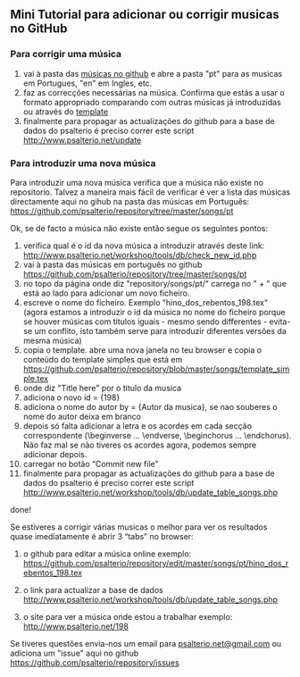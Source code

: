 ## Mini Tutorial para adicionar ou corrigir musicas no GitHub

### Para corrigir uma música
1. vai à pasta das [músicas no github](https://github.com/psalterio/repository/tree/master/songs/)
e abre a pasta "pt" para as musicas em Portugues, "en" em Ingles, etc.
2. faz as correcções necessárias na música. Confirma que estás a usar o formato appropriado comparando com outras músicas já introduzidas ou através do [template](https://github.com/psalterio/repository/blob/master/songs/template_simple.tex)
3. finalmente para propagar as actualizações do github para a base de dados do 
psalterio é preciso correr este script http://www.psalterio.net/update


### Para introduzir uma nova música
Para introduzir uma nova música verifica que a música não existe no repositorio. 
Talvez a maneira mais fácil de verificar é ver a lista das músicas directamente aqui no gihub na 
pasta das músicas em Português: https://github.com/psalterio/repository/tree/master/songs/pt

Ok, se de facto a música não existe então segue os seguintes pontos:

1. verifica qual é o id da nova música a introduzir através deste link:  http://www.psalterio.net/workshop/tools/db/check_new_id.php
2. vai à pasta das músicas em português no github 
https://github.com/psalterio/repository/tree/master/songs/pt
3. no topo da página onde diz "repository/songs/pt/" carrega no " + " que está ao lado para adicionar um novo ficheiro.
4. escreve o nome do ficheiro. Exemplo "hino_dos_rebentos_198.tex" (agora estamos a introduzir o id da música no nome do ficheiro porque se houver músicas com titulos iguais - mesmo sendo differentes - evita-se um conflito, 
isto também serve para introduzir diferentes versões da mesma música)
5. copia o template. abre uma nova janela no teu browser e copia o conteúdo do template simples que está em 
https://github.com/psalterio/repository/blob/master/songs/template_simple.tex
6. onde diz "Title here" por o titulo da musica
7. adiciona o novo id = {198}
8. adiciona o nome do autor by = {Autor da musica}, se nao souberes o nome do autor deixa em branco
9. depois só falta adicionar a letra e os acordes em cada secção correspondente (\beginverse ...
\endverse, \beginchorus ... \endchorus). Não faz mal se não tiveres os acordes agora, podemos sempre adicionar depois. 
10. carregar no botão “Commit new file”
11. finalmente para propagar as actualizações do github para a base de dados do 
psalterio é preciso correr este script http://www.psalterio.net/workshop/tools/db/update_table_songs.php

done!

Se estiveres a corrigir várias musicas o melhor para ver os resultados quase imediatamente é abrir 3 “tabs” no browser: 

1. o github para editar a música online exemplo:
https://github.com/psalterio/repository/edit/master/songs/pt/hino_dos_rebentos_198.tex

2. o link para actualizar a base de dados
http://www.psalterio.net/workshop/tools/db/update_table_songs.php

3. o site para ver a música onde estou a trabalhar
exemplo: http://www.psalterio.net/198


Se tiveres questões envia-nos um email para psalterio.net@gmail.com ou adiciona um "issue" aqui no github https://github.com/psalterio/repository/issues
